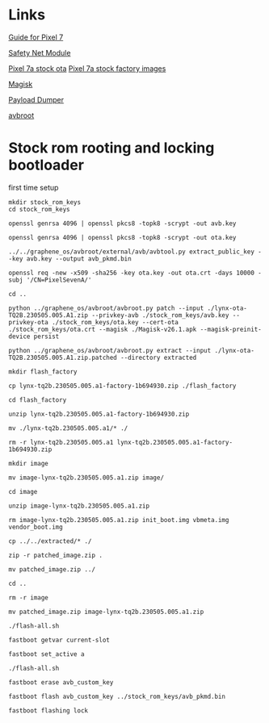 # Links

[Guide for Pixel 7](https://www.xda-developers.com/how-to-unlock-bootloader-root-magisk-google-pixel-7-pro/)

[Safety Net Module](https://github.com/Displax/safetynet-fix/releases)

[Pixel 7a stock ota](https://developers.google.com/android/ota)
[Pixel 7a stock factory images](https://developers.google.com/android/images)

[Magisk](https://github.com/topjohnwu/Magisk/releases)

[Payload Dumper](https://github.com/vm03/payload_dumper)

[avbroot](https://github.com/chenxiaolong/avbroot)

# Stock rom rooting and locking bootloader

first time setup

```
mkdir stock_rom_keys
cd stock_rom_keys

openssl genrsa 4096 | openssl pkcs8 -topk8 -scrypt -out avb.key

openssl genrsa 4096 | openssl pkcs8 -topk8 -scrypt -out ota.key

../../graphene_os/avbroot/external/avb/avbtool.py extract_public_key --key avb.key --output avb_pkmd.bin

openssl req -new -x509 -sha256 -key ota.key -out ota.crt -days 10000 -subj '/CN=PixelSevenA/'

cd ..

python ../graphene_os/avbroot/avbroot.py patch --input ./lynx-ota-TQ2B.230505.005.A1.zip --privkey-avb ./stock_rom_keys/avb.key --privkey-ota ./stock_rom_keys/ota.key --cert-ota ./stock_rom_keys/ota.crt --magisk ./Magisk-v26.1.apk --magisk-preinit-device persist

python ../graphene_os/avbroot/avbroot.py extract --input ./lynx-ota-TQ2B.230505.005.A1.zip.patched --directory extracted

mkdir flash_factory

cp lynx-tq2b.230505.005.a1-factory-1b694930.zip ./flash_factory

cd flash_factory

unzip lynx-tq2b.230505.005.a1-factory-1b694930.zip

mv ./lynx-tq2b.230505.005.a1/* ./

rm -r lynx-tq2b.230505.005.a1 lynx-tq2b.230505.005.a1-factory-1b694930.zip

mkdir image

mv image-lynx-tq2b.230505.005.a1.zip image/

cd image

unzip image-lynx-tq2b.230505.005.a1.zip

rm image-lynx-tq2b.230505.005.a1.zip init_boot.img vbmeta.img vendor_boot.img

cp ../../extracted/* ./

zip -r patched_image.zip .

mv patched_image.zip ../

cd ..

rm -r image 

mv patched_image.zip image-lynx-tq2b.230505.005.a1.zip

./flash-all.sh

fastboot getvar current-slot

fastboot set_active a

./flash-all.sh

fastboot erase avb_custom_key

fastboot flash avb_custom_key ../stock_rom_keys/avb_pkmd.bin

fastboot flashing lock

```













